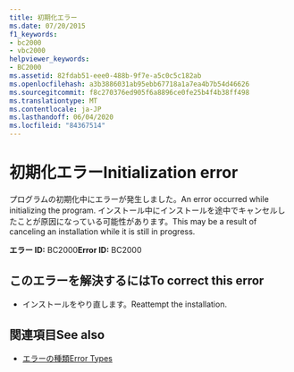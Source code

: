 ```yaml
---
title: 初期化エラー
ms.date: 07/20/2015
f1_keywords:
- bc2000
- vbc2000
helpviewer_keywords:
- BC2000
ms.assetid: 82fdab51-eee0-488b-9f7e-a5c0c5c182ab
ms.openlocfilehash: a3b3886031ab95ebb67718a1a7ea4b7b54d46626
ms.sourcegitcommit: f8c270376ed905f6a8896ce0fe25b4f4b38ff498
ms.translationtype: MT
ms.contentlocale: ja-JP
ms.lasthandoff: 06/04/2020
ms.locfileid: "84367514"
---
```

# <a name="initialization-error"></a><span data-ttu-id="b94bb-102">初期化エラー</span><span class="sxs-lookup"><span data-stu-id="b94bb-102">Initialization error</span></span>
<span data-ttu-id="b94bb-103">プログラムの初期化中にエラーが発生しました。</span><span class="sxs-lookup"><span data-stu-id="b94bb-103">An error occurred while initializing the program.</span></span> <span data-ttu-id="b94bb-104">インストール中にインストールを途中でキャンセルしたことが原因になっている可能性があります。</span><span class="sxs-lookup"><span data-stu-id="b94bb-104">This may be a result of canceling an installation while it is still in progress.</span></span>  
  
 <span data-ttu-id="b94bb-105">**エラー ID:** BC2000</span><span class="sxs-lookup"><span data-stu-id="b94bb-105">**Error ID:** BC2000</span></span>  
  
## <a name="to-correct-this-error"></a><span data-ttu-id="b94bb-106">このエラーを解決するには</span><span class="sxs-lookup"><span data-stu-id="b94bb-106">To correct this error</span></span>  
  
- <span data-ttu-id="b94bb-107">インストールをやり直します。</span><span class="sxs-lookup"><span data-stu-id="b94bb-107">Reattempt the installation.</span></span>  
  
## <a name="see-also"></a><span data-ttu-id="b94bb-108">関連項目</span><span class="sxs-lookup"><span data-stu-id="b94bb-108">See also</span></span>

- [<span data-ttu-id="b94bb-109">エラーの種類</span><span class="sxs-lookup"><span data-stu-id="b94bb-109">Error Types</span></span>](../programming-guide/language-features/error-types.md)

